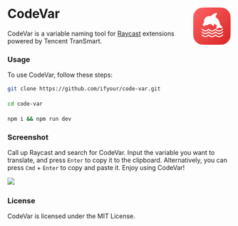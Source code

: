 <h1>
  CodeVar
  <img src="./assets/command-icon.png" width="90px" align="right" />
</h1>

CodeVar is a variable naming tool for [Raycast](https://www.raycast.com/) extensions powered by Tencent TranSmart.

### Usage

To use CodeVar, follow these steps:

```bash
git clone https://github.com/ifyour/code-var.git

cd code-var

npm i && npm run dev
```

### Screenshot

Call up Raycast and search for CodeVar. Input the variable you want to translate, and press `Enter` to copy it to the clipboard. Alternatively, you can press `Cmd` + `Enter` to copy and paste it. Enjoy using CodeVar!

<img src="https://images.mingming.dev/file/4934af243f4f132fbd766.png" width="750px" />

### License

CodeVar is licensed under the MIT License.

